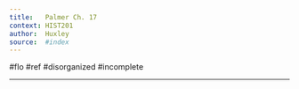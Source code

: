 ```yaml
---
title:   Palmer Ch. 17
context: HIST201
author:  Huxley
source:  #index
---
```


#flo #ref #disorganized #incomplete

---















